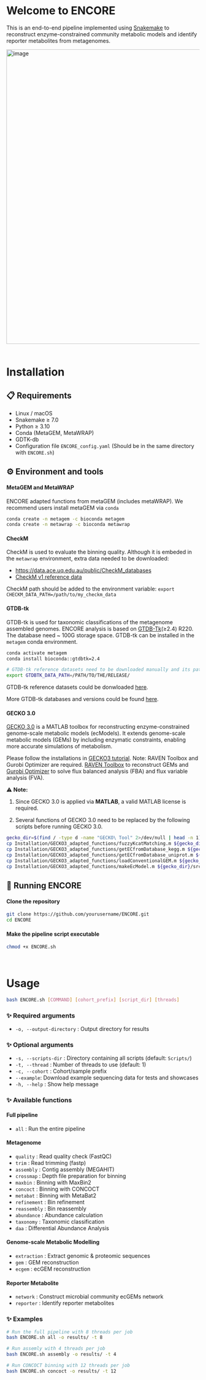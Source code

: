 # Welcome to ENCORE
This is an end-to-end pipeline implemented using [Snakemake](https://snakemake.readthedocs.io/) to reconstruct enzyme-constrained community metabolic models and identify reporter metabolites from metagenomes.

<img width="1501" height="767" alt="image" src="https://github.com/user-attachments/assets/6179646a-712e-4f2b-82b9-87897ad3fe84" />

<br>
<br>

# Installation

## 📋 Requirements
- Linux / macOS
- Snakemake ≥ 7.0  
- Python ≥ 3.10  
- Conda (MetaGEM, MetaWRAP)
- GDTK-db
- Configuration file `ENCORE_config.yaml` (Should be in the same directory with `ENCORE.sh`)

## ⚙️ Environment and tools
#### MetaGEM and MetaWRAP

ENCORE adapted functions from metaGEM (includes metaWRAP). We recommend users install metaGEM via `conda`

```bash
conda create -n metagem -c bioconda metagem
conda create -n metawrap -c bioconda metawrap
```

#### CheckM

CheckM is used to evaluate the binning quality. Although it is embeded in the `metawrap` environment, extra data needed to be downloaded:

- https://data.ace.uq.edu.au/public/CheckM_databases
- [CheckM v1 reference data](https://zenodo.org/record/7401545#.Y44ymHbMJD8)

CheckM path should be added to the environment variable: `export CHECKM_DATA_PATH=/path/to/my_checkm_data`

#### GTDB-tk

GTDB-tk is used for taxonomic classifications of the metagenome assembled genomes. ENCORE analysis is based on [GTDB-Tk](https://ecogenomics.github.io/GTDBTk/index.html)(≥2.4) R220. The database need ~ 100G storage space. GTDB-tk can be installed in the `metagem` conda environment.

```bash
conda activate metagem
conda install bioconda::gtdbtk=2.4

# GTDB-tk reference datasets need to be downloaded manually and its path should be added to the environment variable
export GTDBTK_DATA_PATH=/PATH/TO/THE/RELEASE/
```

GTDB-tk reference datasets could be donwloaded [here](https://ecogenomics.github.io/GTDBTk/installing/index.html#installing).

More GTDB-tk databases and versions could be found [here](https://ecogenomics.github.io/GTDBTk/installing/index.html#installing).

#### GECKO 3.0

[GECKO 3.0](https://github.com/SysBioChalmers/GECKO) is a MATLAB toolbox for reconstructing enzyme-constrained genome-scale metabolic models (ecModels). It extends genome-scale metabolic models (GEMs) by including enzymatic constraints, enabling more accurate simulations of metabolism.

Please follow the installations in [GECKO3 tutorial](https://github.com/SysBioChalmers/GECKO/wiki). Note: RAVEN Toolbox and Gurobi Optimizer are required. [RAVEN Toolbox](https://github.com/SysBioChalmers/RAVEN) to reconstruct GEMs and [Gurobi Optimizer](https://www.gurobi.com/downloads/) to solve flux balanced analysis (FBA) and flux variable analysis (FVA).

⚠️ **Note:**

1. Since GECKO 3.0 is applied via **MATLAB**, a valid MATLAB license is required.
  
2. Several functions of GECKO 3.0 need to be replaced by the following scripts before running GECKO 3.0.
  

```bash
gecko_dir=$(find / -type d -name "GECKO\ Tool" 2>/dev/null | head -n 1)
cp Installation/GECKO3_adapted_functions/fuzzyKcatMatching.m ${gecko_dir}/src/geckomat/gather_kcats/fuzzyKcatMatching.m
cp Installation/GECKO3_adapted_functions/getECfromDatabase_kegg.m ${gecko_dir}/src/geckomat/get_enzyme_data/getECfromDatabase_kegg.m
cp Installation/GECKO3_adapted_functions/getECfromDatabase_uniprot.m ${gecko_dir}/src/geckomat/get_enzyme_data/getECfromDatabase_uniprot.m
cp Installation/GECKO3_adapted_functions/loadConventionalGEM.m ${gecko_dir}/src/geckomat/utilities/loadConventionalGEM.m
cp Installation/GECKO3_adapted_functions/makeEcModel.m ${gecko_dir}/src/geckomat/change_model/makeEcModel.m
```

## 🚀 Running ENCORE
#### Clone the repository
```bash
git clone https://github.com/yourusername/ENCORE.git
cd ENCORE
```

#### Make the pipeline script executable
```bash
chmod +x ENCORE.sh
```
<br>

# Usage
```bash
bash ENCORE.sh [COMMAND] [cohort_prefix] [script_dir] [threads]
```

### ✨ Required arguments
- `-o, --output-directory` : Output directory for results  

### ✨ Optional arguments
- `-s, --scripts-dir` : Directory containing all scripts (default: `Scripts/`)  
- `-t, --thread` : Number of threads to use (default: 1)
- `-c, --cohort` : Cohort/sample prefix
- `--example`: Download example sequencing data for tests and showcases
- `-h, --help` : Show help message  

### ✨ Available functions
#### Full pipeline
- `all` : Run the entire pipeline  

#### Metagenome
- `quality` : Read quality check (FastQC)  
- `trim` : Read trimming (fastp)  
- `assembly` : Contig assembly (MEGAHIT)  
- `crossmap` : Depth file preparation for binning  
- `maxbin` : Binning with MaxBin2  
- `concoct` : Binning with CONCOCT  
- `metabat` : Binning with MetaBat2  
- `refinement` : Bin refinement  
- `reassembly` : Bin reassembly  
- `abundance` : Abundance calculation  
- `taxonomy` : Taxonomic classification  
- `daa` : Differential Abundance Analysis

#### Genome-scale Metabolic Modelling
- `extraction` : Extract genomic & proteomic sequences  
- `gem` : GEM reconstruction  
- `ecgem` : ecGEM reconstruction  

#### Reporter Metabolite
- `network` : Construct microbial community ecGEMs network  
- `reporter` : Identify reporter metabolites  

### ✨ Examples

```bash
# Run the full pipeline with 8 threads per job
bash ENCORE.sh all -o results/ -t 8

# Run assemly with 4 threads per job
bash ENCORE.sh assembly -o results/ -t 4

# Run CONCOCT binning with 12 threads per job
bash ENCORE.sh concoct -o results/ -t 12
```
